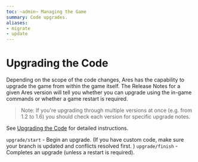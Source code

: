 ```yaml
---
toc: ~admin~ Managing the Game
summary: Code upgrades.
aliases:
- migrate
- update
---
```


# Upgrading the Code

Depending on the scope of the code changes, Ares has the capability to upgrade the game from within the game itself.  The Release Notes for a given Ares version will tell you whether you can upgrade using the in-game commands or whether a game restart is required.  

> Note: If you're upgrading through multiple versions at once (e.g. from 1.2 to 1.6) you should check each version for specific upgrade notes.

See [Upgrading the Code](https://aresmush.com/tutorials/manage/upgrades.html) for detailed instructions.

`upgrade/start` - Begin an upgrade. (If you have custom code, make sure your branch is updated and conflicts resolved first. )
`upgrade/finish` - Completes an upgrade (unless a restart is required).